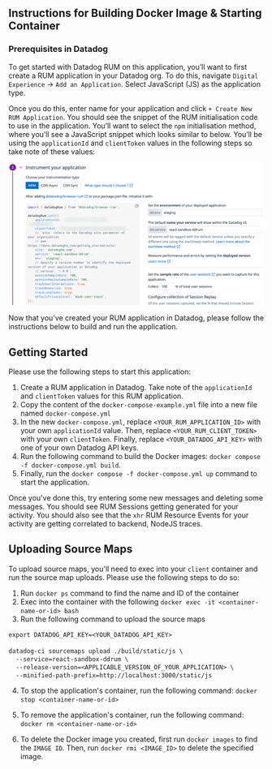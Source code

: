 ## Instructions for Building Docker Image & Starting Container

### Prerequisites in Datadog
To get started with Datadog RUM on this application, you’ll want to first create a RUM application in your Datadog org. To do this, navigate `Digital Experience` → `Add an Application`. Select JavaScript (JS) as the application type.

Once you do this, enter name for your application and click `+ Create New RUM Application`. You should see the snippet of the RUM initialisation code to use in the application. You’ll want to select the `npm` initialisation method, where you’ll see a JavaScript snippet which looks similar to below. You’ll be using the `applicationId` and `clientToken` values in the following steps so take note of these values:

![react-sandbox-ddrum_rum_app_screenshot.png](https://github.com/nick-ramsay/readme-images/blob/master/react-sandbox-ddrum/react-sandbox-ddrum_rum_app_screenshot.png?raw=true)

Now that you’ve created your RUM application in Datadog, please follow the instructions below to build and run the application.

## Getting Started

Please use the following steps to start this application:

1. Create a RUM application in Datadog. Take note of the `applicationId` and `clientToken` values for this RUM application.
2. Copy the content of the `docker-compose-example.yml` file into a new file named `docker-compose.yml`
3. In the new `docker-compose.yml`, replace `<YOUR_RUM_APPLICATION_ID>` with your own `applicationId` value. Then, replace `<YOUR_RUM_CLIENT_TOKEN>` with your own `clientToken`. Finally, replace `<YOUR_DATADOG_API_KEY>` with one of your own Datadog API keys.
4. Run the following command to build the Docker images: `docker compose -f docker-compose.yml build`.
5. Finally, run the `docker compose -f docker-compose.yml up` command to start the application.

Once you've done this, try entering some new messages and deleting some messages. You should see RUM Sessions getting generated for your activity. You should also see that the `xhr` RUM Resource Events for your activity are getting correlated to backend, NodeJS traces. 

## Uploading Source Maps

To upload source maps, you'll need to exec into your `client` container and run the source map uploads. Please use the following steps to do so:

1. Run `docker ps` command to find the name and ID of the container
2. Exec into the container with the following `docker exec -it <container-name-or-id> bash`
3. Run the following command to upload the source maps
```
export DATADOG_API_KEY=<YOUR_DATADOG_API_KEY>

datadog-ci sourcemaps upload ./build/static/js \
  --service=react-sandbox-ddrum \
  --release-version=<APPLICABLE_VERSION_OF_YOUR_APPLICATION> \
  --minified-path-prefix=http://localhost:3000/static/js
```

4. To stop the application's container, run the following command: `docker stop <container-name-or-id>`

5. To remove the application's container, run the following command: `docker rm <container-name-or-id>`

8. To delete the Docker image you created, first run `docker images` to find the `IMAGE ID`. Then, run `docker rmi <IMAGE_ID>` to delete the specified image.